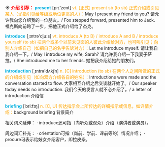 ☀ <font color="red">**介绍 引荐：**</font>
<font color="sky blue">**present**</font> [prɪ'zent] 
<font color="orange">vt. [正式] present sb (to sb) 正式介绍或引见某人（尤指引见给等级或地位更高的人）：</font>May I present my friend to you? 请允许我向您介绍我的一位朋友。/ Fox stepped forward, presented him to Jack. 福克斯向前跨了一步，把他正式介绍给了杰克。

<font color="sky blue">**introduce**</font> [͵ɪntrə'dju:s] 
<font color="orange">vt. introduce A (to B) / introduce A and B / introduce yourself (to sb) 把两个或多个以前未见面的人彼此介绍给对方，也可叫引见；向别人介绍自己（如把自己的名字告诉对方）：</font>Let me introduce myself. 请让我自我介绍一下。/ May I introduce my wife, Sarah? 请允许我介绍一下我妻子萨拉。/ She introduced me to her friends. 她把我介绍给她的朋友们。

<font color="sky blue">**introduction**</font> [͵ɪntrə'dʌkʃn] 
<font color="orange">n. [C] introduction (to sb) 在两个人之间所做的正式的介绍或引见（如向双方介绍各自的姓名）：</font>Introductions were made and the conversation started to flow. 大家相互介绍之后交谈就开始了。/ Our speaker today needs no introduction. 我们今天的发言人就不必介绍了。/ a letter of introduction 介绍信
           
<font color="sky blue">**briefing**</font> [ˈbri:fɪŋ]
<font color="orange">n. [C, U] 传达指示会上所传达的详细指示或信息，如详情介绍：</font>background briefing 背景简介

相关词义延伸：
· introduce还可指（向听众或观众）介绍（演讲者或演员）。

周边词汇补充：
· orientation可指（岗前、学前、课前等的）情况介绍；
· procure可表示给妓女介绍客户，即拉皮条。

